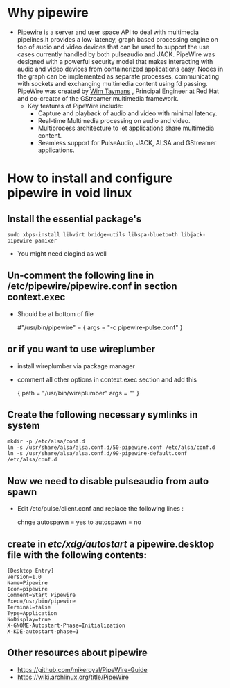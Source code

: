 


# Why pipewire

-   [Pipewire](https://pipewire.org/) is a server and user space API to deal with multimedia pipelines.It
    provides a low-latency, graph based processing engine on top of audio and
    video devices that can be used to support the use cases currently handled by
    both pulseaudio and JACK. PipeWire was designed with a powerful security model
    that makes interacting with audio and video devices from containerized
    applications easy. Nodes in the graph can be implemented as separate
    processes, communicating with sockets and exchanging multimedia content using
    fd passing. PipeWire was created by [Wim Taymans](https://gitlab.freedesktop.org/wtaymans) , Principal Engineer at Red Hat and co-creator of the GStreamer multimedia framework.
    -   Key features of PipeWire include:
        -   Capture and playback of audio and video with minimal latency.
        -   Real-time Multimedia processing on audio and video.
        -   Multiprocess architecture to let applications share multimedia content.
        -   Seamless support for PulseAudio, JACK, ALSA and GStreamer applications.


# How to install and configure pipewire in void linux


## Install the essential package's

    sudo xbps-install libvirt bridge-utils libspa-bluetooth libjack-pipewire pamixer
    
- You might need elogind as well


## Un-comment the following line in  /etc/pipewire/pipewire.conf in section context.exec

-   Should be at bottom of file

    #"/usr/bin/pipewire" = { args = "-c pipewire-pulse.conf" }


## or if you want to use wireplumber

-   install wireplumber via package manager
-   comment all other options in context.exec section and add this

    { path = "/usr/bin/wireplumber" args = "" }


## Create the following necessary symlinks in system

    mkdir -p /etc/alsa/conf.d
    ln -s /usr/share/alsa/alsa.conf.d/50-pipewire.conf /etc/alsa/conf.d
    ln -s /usr/share/alsa/alsa.conf.d/99-pipewire-default.conf /etc/alsa/conf.d


## Now we need to disable pulseaudio from auto spawn

-   Edit /etc/pulse/client.conf and replace the following lines :

    chnge autospawn = yes to autospawn = no


## create in *etc/xdg/autostart* a pipewire.desktop file with the following contents:

    [Desktop Entry]
    Version=1.0
    Name=Pipewire
    Icon=pipewire
    Comment=Start Pipewire
    Exec=/usr/bin/pipewire
    Terminal=false
    Type=Application
    NoDisplay=true
    X-GNOME-Autostart-Phase=Initialization
    X-KDE-autostart-phase=1


## Other resources about pipewire

-   <https://github.com/mikeroyal/PipeWire-Guide>
-   <https://wiki.archlinux.org/title/PipeWire>

